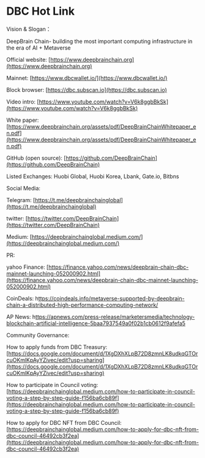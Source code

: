 # DBC Hot Link

Vision & Slogan：

DeepBrain Chain- building the most important computing infrastructure in the era of AI + Metaverse

Official website: [https://www.deepbrainchain.org](https://www.deepbrainchain.org)

Mainnet: [https://www.dbcwallet.io/](https://www.dbcwallet.io/)

Block browser: [https://dbc.subscan.io](https://dbc.subscan.io)

Video intro: [https://www.youtube.com/watch?v=V6k8ggbBkSk](https://www.youtube.com/watch?v=V6k8ggbBkSk)

White paper: [https://www.deepbrainchain.org/assets/pdf/DeepBrainChainWhitepaper_en.pdf](https://www.deepbrainchain.org/assets/pdf/DeepBrainChainWhitepaper_en.pdf)

GitHub (open source): [https://github.com/DeepBrainChain](https://github.com/DeepBrainChain)

Listed Exchanges: Huobi Global, Huobi Korea, Lbank, Gate.io, Bitbns

Social Media:

Telegram: [https://t.me/deepbrainchainglobal](https://t.me/deepbrainchainglobal)

twitter: [https://twitter.com/DeepBrainChain](https://twitter.com/DeepBrainChain)

Medium: [https://deepbrainchainglobal.medium.com/](https://deepbrainchainglobal.medium.com/)

PR:

yahoo Finance: [https://finance.yahoo.com/news/deepbrain-chain-dbc-mainnet-launching-052000902.html](https://finance.yahoo.com/news/deepbrain-chain-dbc-mainnet-launching-052000902.html)

CoinDeals:
h[ttps://coindeals.info/metaverse-supported-by-deepbrain-chain-a-distributed-high-performance-computing-network/](ttps://coindeals.info/metaverse-supported-by-deepbrain-chain-a-distributed-high-performance-computing-network/)

AP News:
h[ttps://apnews.com/press-release/marketersmedia/technology-blockchain-artificial-intelligence-5baa7937549a0f02b1cb0612f9afefa5](ttps://apnews.com/press-release/marketersmedia/technology-blockchain-artificial-intelligence-5baa7937549a0f02b1cb0612f9afefa5)

Community Governance:

How to apply funds from DBC Treasury: [https://docs.google.com/document/d/1XgDXhXLpB72D8zmnLK8udkqGTOrcuOKmlKpAyYZivec/edit?usp=sharing](https://docs.google.com/document/d/1XgDXhXLpB72D8zmnLK8udkqGTOrcuOKmlKpAyYZivec/edit?usp=sharing)

How to participate in Council voting: [https://deepbrainchainglobal.medium.com/how-to-participate-in-council-voting-a-step-by-step-guide-f156ba6cb89f](https://deepbrainchainglobal.medium.com/how-to-participate-in-council-voting-a-step-by-step-guide-f156ba6cb89f)

How to apply for DBC NFT from DBC Council: [https://deepbrainchainglobal.medium.com/how-to-apply-for-dbc-nft-from-dbc-council-46492cb3f2ea](https://deepbrainchainglobal.medium.com/how-to-apply-for-dbc-nft-from-dbc-council-46492cb3f2ea)
